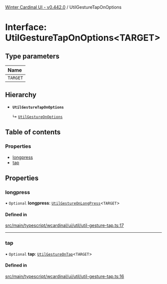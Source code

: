[Winter Cardinal UI - v0.442.0](../index.md) / UtilGestureTapOnOptions

# Interface: UtilGestureTapOnOptions\<TARGET\>

## Type parameters

| Name |
| :------ |
| `TARGET` |

## Hierarchy

- **`UtilGestureTapOnOptions`**

  ↳ [`UtilGestureOnOptions`](UtilGestureOnOptions.md)

## Table of contents

### Properties

- [longpress](UtilGestureTapOnOptions.md#longpress)
- [tap](UtilGestureTapOnOptions.md#tap)

## Properties

### longpress

• `Optional` **longpress**: [`UtilGestureOnLongPress`](../index.md#utilgestureonlongpress)\<`TARGET`\>

#### Defined in

[src/main/typescript/wcardinal/ui/util/util-gesture-tap.ts:17](https://github.com/winter-cardinal/winter-cardinal-ui/blob/v0.442.0/src/main/typescript/wcardinal/ui/util/util-gesture-tap.ts#L17)

___

### tap

• `Optional` **tap**: [`UtilGestureOnTap`](../index.md#utilgestureontap)\<`TARGET`\>

#### Defined in

[src/main/typescript/wcardinal/ui/util/util-gesture-tap.ts:16](https://github.com/winter-cardinal/winter-cardinal-ui/blob/v0.442.0/src/main/typescript/wcardinal/ui/util/util-gesture-tap.ts#L16)
